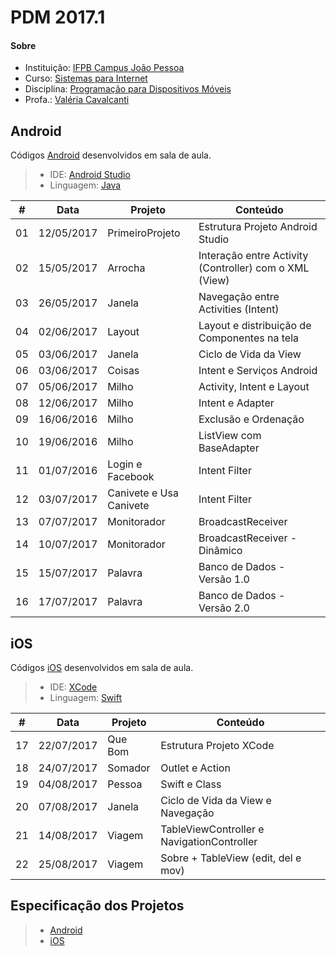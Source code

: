 # **PDM 2017.1**

#### <i class="icon-link"></i> **Sobre**
- Instituição: [IFPB Campus João Pessoa](http://www.ifpb.edu.br/campi/campi/joao-pessoa)
- Curso: [Sistemas para Internet](http://estudante.ifpb.edu.br/cursos/39)
- Disciplina: [Programação para Dispositivos Móveis](http://pdm.valeriacavalcanti.com.br)
- Profa.: [Valéria Cavalcanti](http://valeria.eti.br)


## **Android**
Códigos [Android](https://developer.android.com/index.html) desenvolvidos em sala de aula.
> - IDE: [Android Studio](https://developer.android.com/studio/index.html)
> - Linguagem: [Java](http://www.oracle.com/technetwork/pt/java/javase/downloads/index.html)

\# | Data | Projeto | Conteúdo
--- | --- | --- | ---
01 | 12/05/2017 | PrimeiroProjeto | Estrutura Projeto Android Studio
02 | 15/05/2017 | Arrocha | Interação entre Activity (Controller) com o XML (View)
03 | 26/05/2017 | Janela | Navegação entre Activities (Intent)
04 | 02/06/2017 | Layout | Layout e distribuição de Componentes na tela
05 | 03/06/2017 | Janela | Ciclo de Vida da View
06 | 03/06/2017 | Coisas | Intent e Serviços Android
07 | 05/06/2017 | Milho| Activity, Intent e Layout
08 | 12/06/2017 | Milho | Intent e Adapter
09 | 16/06/2016 | Milho | Exclusão e Ordenação
10 | 19/06/2016 | Milho | ListView com BaseAdapter
11 | 01/07/2016 | Login e Facebook | Intent Filter
12 | 03/07/2017 | Canivete e Usa Canivete | Intent Filter
13 | 07/07/2017 | Monitorador | BroadcastReceiver
14 | 10/07/2017 | Monitorador | BroadcastReceiver - Dinâmico
15 | 15/07/2017 | Palavra | Banco de Dados - Versão 1.0
16 | 17/07/2017 | Palavra | Banco de Dados - Versão 2.0


## **iOS**
Códigos [iOS](https://developer.apple.com/develop/) desenvolvidos em sala de aula.
> 
> - IDE: [XCode](https://developer.apple.com/xcode/)
> - Linguagem: [Swift](https://www.apple.com/br/swift/)

\# | Data | Projeto | Conteúdo
--- | --- | --- | ---
17 | 22/07/2017 | Que Bom | Estrutura Projeto XCode
18 | 24/07/2017 | Somador | Outlet e Action
19 | 04/08/2017 | Pessoa | Swift e Class
20 | 07/08/2017 | Janela | Ciclo de Vida da View e Navegação
21 | 14/08/2017 | Viagem | TableViewController e NavigationController
22 | 25/08/2017 | Viagem | Sobre + TableView (edit, del e mov)


## **Especificação dos Projetos**
> - [Android](https://github.com/valeriacavalcanti/PDM-2017.1/tree/master/Especifica%C3%A7%C3%A3o%20dos%20Projetos)
> - [iOS](https://github.com/valeriacavalcanti/PDM-2017.1/tree/master/Especifica%C3%A7%C3%A3o%20dos%20Projetos)
> 
